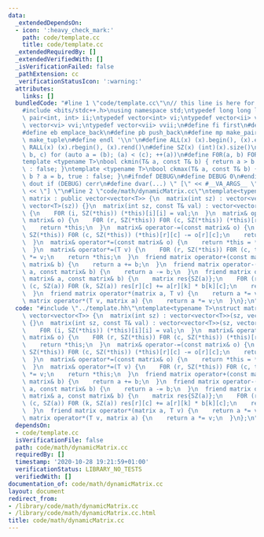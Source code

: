 ```yaml
---
data:
  _extendedDependsOn:
  - icon: ':heavy_check_mark:'
    path: code/template.cc
    title: code/template.cc
  _extendedRequiredBy: []
  _extendedVerifiedWith: []
  _isVerificationFailed: false
  _pathExtension: cc
  _verificationStatusIcon: ':warning:'
  attributes:
    links: []
  bundledCode: "#line 1 \"code/template.cc\"\n// this line is here for a reason\n\
    #include <bits/stdc++.h>\nusing namespace std;\ntypedef long long ll;\ntypedef\
    \ pair<int, int> ii;\ntypedef vector<int> vi;\ntypedef vector<ii> vii;\ntypedef\
    \ vector<vi> vvi;\ntypedef vector<vii> vvii;\n#define fi first\n#define se second\n\
    #define eb emplace_back\n#define pb push_back\n#define mp make_pair\n#define mt\
    \ make_tuple\n#define endl '\\n'\n#define ALL(x) (x).begin(), (x).end()\n#define\
    \ RALL(x) (x).rbegin(), (x).rend()\n#define SZ(x) (int)(x).size()\n#define FOR(a,\
    \ b, c) for (auto a = (b); (a) < (c); ++(a))\n#define F0R(a, b) FOR (a, 0, (b))\n\
    template <typename T>\nbool ckmin(T& a, const T& b) { return a > b ? a = b, true\
    \ : false; }\ntemplate <typename T>\nbool ckmax(T& a, const T& b) { return a <\
    \ b ? a = b, true : false; }\n#ifndef DEBUG\n#define DEBUG 0\n#endif\n#define\
    \ dout if (DEBUG) cerr\n#define dvar(...) \" [\" << #__VA_ARGS__ \": \" << (__VA_ARGS__)\
    \ << \"] \"\n#line 2 \"code/math/dynamicMatrix.cc\"\ntemplate<typename T>\nstruct\
    \ matrix : public vector<vector<T>> {\n  matrix(int sz) : vector<vector<T>>(sz,\
    \ vector<T>(sz)) {}\n  matrix(int sz, const T& val) : vector<vector<T>>(sz, vector<T>(sz))\
    \ {\n    F0R (i, SZ(*this)) (*this)[i][i] = val;\n  }\n  matrix& operator+=(const\
    \ matrix& o) {\n    F0R (r, SZ(*this)) F0R (c, SZ(*this)) (*this)[r][c] += o[r][c];\n\
    \    return *this;\n  }\n  matrix& operator-=(const matrix& o) {\n    F0R (r,\
    \ SZ(*this)) F0R (c, SZ(*this)) (*this)[r][c] -= o[r][c];\n    return *this;\n\
    \  }\n  matrix& operator*=(const matrix& o) {\n    return *this = *this * o;\n\
    \  }\n  matrix& operator*=(T v) {\n    F0R (r, SZ(*this)) F0R (c, this->sz) (*this)[r][c]\
    \ *= v;\n    return *this;\n  }\n  friend matrix operator+(const matrix a, const\
    \ matrix& b) {\n    return a += b;\n  }\n  friend matrix operator-(const matrix\
    \ a, const matrix& b) {\n    return a -= b;\n  }\n  friend matrix operator*(const\
    \ matrix& a, const matrix& b) {\n    matrix res{SZ(a)};\n    F0R (r, SZ(a)) F0R\
    \ (c, SZ(a)) F0R (k, SZ(a)) res[r][c] += a[r][k] * b[k][c];\n    return res;\n\
    \  }\n  friend matrix operator*(matrix a, T v) {\n    return a *= v;\n  }\n  friend\
    \ matrix operator*(T v, matrix a) {\n    return a *= v;\n  }\n};\n"
  code: "#include \"../template.hh\"\ntemplate<typename T>\nstruct matrix : public\
    \ vector<vector<T>> {\n  matrix(int sz) : vector<vector<T>>(sz, vector<T>(sz))\
    \ {}\n  matrix(int sz, const T& val) : vector<vector<T>>(sz, vector<T>(sz)) {\n\
    \    F0R (i, SZ(*this)) (*this)[i][i] = val;\n  }\n  matrix& operator+=(const\
    \ matrix& o) {\n    F0R (r, SZ(*this)) F0R (c, SZ(*this)) (*this)[r][c] += o[r][c];\n\
    \    return *this;\n  }\n  matrix& operator-=(const matrix& o) {\n    F0R (r,\
    \ SZ(*this)) F0R (c, SZ(*this)) (*this)[r][c] -= o[r][c];\n    return *this;\n\
    \  }\n  matrix& operator*=(const matrix& o) {\n    return *this = *this * o;\n\
    \  }\n  matrix& operator*=(T v) {\n    F0R (r, SZ(*this)) F0R (c, this->sz) (*this)[r][c]\
    \ *= v;\n    return *this;\n  }\n  friend matrix operator+(const matrix a, const\
    \ matrix& b) {\n    return a += b;\n  }\n  friend matrix operator-(const matrix\
    \ a, const matrix& b) {\n    return a -= b;\n  }\n  friend matrix operator*(const\
    \ matrix& a, const matrix& b) {\n    matrix res{SZ(a)};\n    F0R (r, SZ(a)) F0R\
    \ (c, SZ(a)) F0R (k, SZ(a)) res[r][c] += a[r][k] * b[k][c];\n    return res;\n\
    \  }\n  friend matrix operator*(matrix a, T v) {\n    return a *= v;\n  }\n  friend\
    \ matrix operator*(T v, matrix a) {\n    return a *= v;\n  }\n};\n"
  dependsOn:
  - code/template.cc
  isVerificationFile: false
  path: code/math/dynamicMatrix.cc
  requiredBy: []
  timestamp: '2020-10-28 19:21:59+01:00'
  verificationStatus: LIBRARY_NO_TESTS
  verifiedWith: []
documentation_of: code/math/dynamicMatrix.cc
layout: document
redirect_from:
- /library/code/math/dynamicMatrix.cc
- /library/code/math/dynamicMatrix.cc.html
title: code/math/dynamicMatrix.cc
---
```

